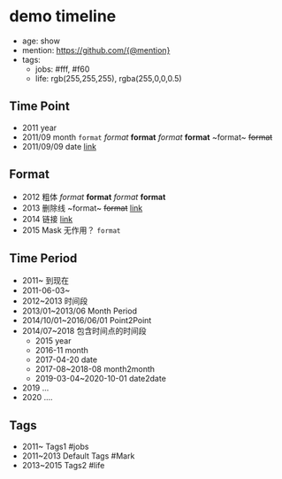 # demo timeline

- age: show
- mention: https://github.com/{@mention}
- tags:
  - jobs: #fff, #f60
  - life: rgb(255,255,255), rgba(255,0,0,0.5)
## Time Point

- 2011 year
- 2011/09 month `format` *format* **format** _format_ __format__ ~format~ ~~format~~
- 2011/09/09 date [link](https://junxnone.github.io/template_ht_markline/)

## Format
- 2012 粗体 *format* **format** _format_ __format__ 
- 2013 删除线 ~format~ ~~format~~ [link](https://junxnone.github.io/template_ht_markline/)
- 2014 链接 [link](https://junxnone.github.io/template_ht_markline/)
- 2015 Mask 无作用？ `format`

## Time Period

- 2011~ 到现在
- 2011-06-03~ 
- 2012~2013 时间段
- 2013/01~2013/06 Month Period
- 2014/10/01~2016/06/01 Point2Point 
- 2014/07~2018 包含时间点的时间段
  - 2015 year
  - 2016-11 month
  - 2017-04-20 date 
  - 2017-08~2018-08 month2month
  - 2019-03-04~2020-10-01 date2date
- 2019 ...
- 2020 ....


## Tags
- 2011~ Tags1 #jobs
- 2011~2013 Default Tags #Mark
- 2013~2015 Tags2 #life

